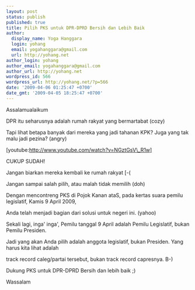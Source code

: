 ```yaml
---
layout: post
status: publish
published: true
title: Pilih PKS untuk DPR-DPRD Bersih dan Lebih Baik
author:
  display_name: Yoga Hanggara
  login: yohang
  email: yogahanggara@gmail.com
  url: http://yohang.net
author_login: yohang
author_email: yogahanggara@gmail.com
author_url: http://yohang.net
wordpress_id: 566
wordpress_url: http://yohang.net/?p=566
date: '2009-04-06 01:25:47 +0700'
date_gmt: '2009-04-05 18:25:47 +0700'
---
```

Assalamualaikum  
  
  
 DPR itu seharusnya adalah rumah rakyat yang bermartabat (cozy)

Tapi lihat betapa banyak dari mereka yang jadi tahanan KPK? Juga yang tak malu jadi pezina? (angry)

[youtube:http://www.youtube.com/watch?v=NGztGsV\_R1w]

CUKUP SUDAH!  
  
  
 Jangan biarkan mereka kembali ke rumah rakyat [-(

Jangan sampai salah pilih, atau malah tidak memilih (doh)

Dengan mencontreng PKS di Pojok Kanan ataS, pada kertas suara pemilu legislatif, Kamis 9 April 2009,

Anda telah menjadi bagian dari solusi untuk negeri ini. (yahoo)

Sekali lagi, inga' inga', Pemilu tanggal 9 April adalah Pemilu Legislatif, bukan Pemilu Presiden.

Jadi yang akan Anda pilih adalah anggota legislatif, bukan Presiden. Yang harus kita lihat adalah

track record caleg/partai tersebut, bukan track record capresnya. B-)

Dukung PKS untuk DPR-DPRD Bersih dan lebih baik ;)  
  
  
 Wassalam


